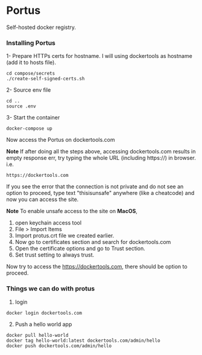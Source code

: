 # Portus

Self-hosted docker registry.

### Installing Portus
1- Prepare HTTPs certs for hostname. I will using dockertools as hostname (add it to hosts file).
```
cd compose/secrets
./create-self-signed-certs.sh
```

2- Source env file
```
cd ..
source .env
```

3- Start the container

```
docker-compose up
```

Now access the Portus on dockertools.com

**Note** If after doing all the steps above, accessing dockertools.com results in empty response err, try typing the whole URL (including https://) in browser. i.e.
```
https://dockertools.com
```
If you see the error that the connection is not private and do not see an option to proceed, type text "thisisunsafe" anywhere (like a cheatcode) and now you can access the site.

**Note** To enable unsafe access to the site on **MacOS**,
1. open keychain access tool
2. File > Import Items
3. Import protus.crt file we created earlier.
4. Now go to certificates section and search for dockertools.com
5. Open the certificate options and go to Trust section.
6. Set trust setting to always trust.

Now try to access the https://dockertools.com, there should be option to proceed.


### Things we can do with protus
1. login
```
docker login dockertools.com
```

2. Push a hello world app
```
docker pull hello-world
docker tag hello-world:latest dockertools.com/admin/hello
docker push dockertools.com/admin/hello
```
